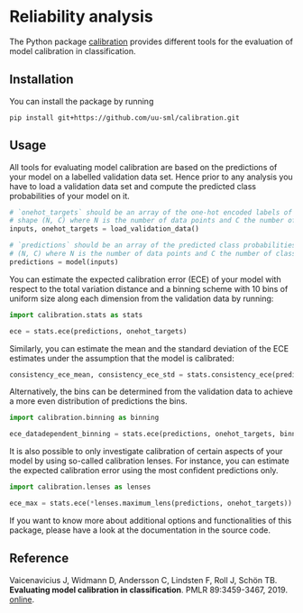 # Reliability analysis

The Python package [calibration](https://github.com/uu-sml/calibration) provides different
tools for the evaluation of model calibration in classification.

## Installation

You can install the package by running
```shell
pip install git+https://github.com/uu-sml/calibration.git
```

## Usage

All tools for evaluating model calibration are based on the predictions
of your model on a labelled validation data set. Hence prior to any
analysis you have to load a validation data set and compute the
predicted class probabilities of your model on it.

```python
# `onehot_targets` should be an array of the one-hot encoded labels of
# shape (N, C) where N is the number of data points and C the number of classes
inputs, onehot_targets = load_validation_data()

# `predictions` should be an array of the predicted class probabilities of shape
# (N, C) where N is the number of data points and C the number of classes
predictions = model(inputs)
```

You can estimate the expected calibration error (ECE) of your model
with respect to the total variation distance and a binning scheme
with 10 bins of uniform size along each dimension from the
validation data by running:

```python
import calibration.stats as stats

ece = stats.ece(predictions, onehot_targets)
```

Similarly, you can estimate the mean and the standard deviation of
the ECE estimates under the assumption that the model is calibrated:

```python
consistency_ece_mean, consistency_ece_std = stats.consistency_ece(predictions)
```

Alternatively, the bins can be determined from the validation data to achieve
a more even distribution of predictions the bins.

```python
import calibration.binning as binning

ece_datadependent_binning = stats.ece(predictions, onehot_targets, binning=binning.DataDependentBinning())
```

It is also possible to only investigate calibration of certain
aspects of your model by using so-called calibration lenses.
For instance, you can estimate the expected calibration error
using the most confident predictions only.

``` python
import calibration.lenses as lenses

ece_max = stats.ece(*lenses.maximum_lens(predictions, onehot_targets))
```

If you want to know more about additional options and functionalities
of this package, please have a look at the documentation in the source
code.

## Reference

Vaicenavicius J, Widmann D, Andersson C, Lindsten F, Roll J, Schön TB.
**Evaluating model calibration in classification**. PMLR 89:3459-3467, 2019.
[online](http://proceedings.mlr.press/v89/vaicenavicius19a.html).
